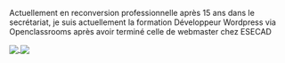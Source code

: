 Actuellement en reconversion professionnelle après 15 ans dans le secrétariat, je suis actuellement la formation Développeur Wordpress via Openclassrooms après avoir terminé celle de webmaster chez ESECAD

<a href="https://github.com/VanessaFauvet/github-readme-stats">
  <img align="center" src="https://github-readme-stats.vercel.app/api?username=anuraghazra&show_icons=true&theme=dracula" />
</a>
<a href="https://github.com/anuraghazra/convoychat">
  <img align="center" src="https://github-readme-stats.vercel.app/api?username=VanessaFauvet&show_icons=true&theme=dracula" />
</a>
